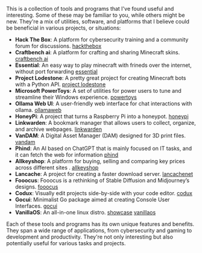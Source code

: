 This is a collection of tools and programs that I've found useful and interesting. Some of these may be familiar to you, while others might be new. They're a mix of utilities, software, and platforms that I believe could be beneficial in various projects, or situations:

-   **Hack The Box**: A platform for cybersecurity training and a community forum for discussions.  [hackthebox](https://www.hackthebox.com/)
-   **Craftbench ai**: A platform for crafting and sharing Minecraft skins.  [craftbench ai](https://discord.gg/craftbench)
-   **Essential**: An easy way to play minecraft with frineds over the internet, without port forwarding  [essential](https://essential.gg/)
-   **Project Lodestone**: A pretty great project for creating Minecraft bots with a Python API.  [project lodestone](https://github.com/the-lodestone-project/Lodestone)
-   **Microsoft PowerToys**: A set of utilities for power users to tune and streamline their Windows experience.  [powertoys](https://github.com/microsoft/PowerToys)
-   **Ollama Web UI**: A user-friendly web interface for chat interactions with ollama.  [ollamaweb](https://github.com/ollama-webui/ollama-webui)
-   **HoneyPi**: A project that turns a Raspberry Pi into a honeypot.  [honeypi](https://github.com/mattymcfatty/HoneyPi)
-   **Linkwarden**: A bookmark manager that allows users to collect, organize, and archive webpages.  [linkwarden](https://linkwarden.app/)
-   **VanDAM**: A Digital Asset Manager (DAM) designed for 3D print files.  [vandam](https://github.com/Floppy/van_dam)
-   **Phind**: An AI based on ChatGPT that is mainly focused on IT tasks, and it can fetch the web for information  [phind](https://www.phind.com/)
-   **Allkeyshop**: A platform for buying, selling and comparing key prices across different sites .  [allkeyshop](https://www.allkeyshop.com/)
-   **Lancache**: A project for creating a faster download server.  [lancachenet](https://github.com/lancachenet/)
-   **Fooocus**: Fooocus is a rethinking of Stable Diffusion and Midjourney’s designs. [fooocus](https://github.com/lllyasviel/Fooocus)
-   **Codux**: Visually edit projects side-by-side with your code editor. [codux](https://www.codux.com/)
-   **Gocui**: Minimalist Go package aimed at creating Console User Interfaces. [gocui](https://github.com/jroimartin/gocui)
-   **VanillaOS**: An all-in-one linux distro. [showcase](https://youtu.be/peDeqIWIyws?si=2DLFPWP8VEHXsPko) [vanillaos](https://vanillaos.org)

Each of these tools and programs has its own unique features and benefits. They span a wide range of applications, from cybersecurity and gaming to development and productivity. They're not only interesting but also potentially useful for various tasks and projects.
